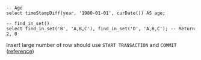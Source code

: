 ```mysql
-- Age
select timeStampDiff(year, '1980-01-01', curDate()) AS age;

-- find_in_set()
select find_in_set('B', 'A,B,C'), find_in_set('D', 'A,B,C'); -- Return 2, 0
```

Insert large number of row should use `START TRANSACTION` and `COMMIT` ([reference](https://dev.mysql.com/doc/refman/5.6/en/optimizing-innodb-transaction-management.html))
